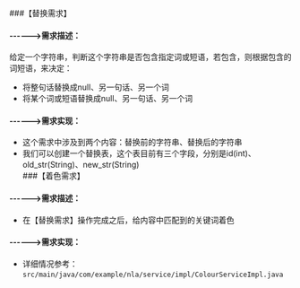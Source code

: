 ###【替换需求】
#### ------>需求描述：  
  给定一个字符串，判断这个字符串是否包含指定词或短语，若包含，则根据包含的词短语，来决定：  
* 将整句话替换成null、另一句话、另一个词  
* 将某个词或短语替换成null、另一句话、另一个词  
#### ------>需求实现：  
- 这个需求中涉及到两个内容：替换前的字符串、替换后的字符串  
- 我们可以创建一个替换表，这个表目前有三个字段，分别是id(int)、old_str(String)、new_str(String)  
###【着色需求】
#### ------>需求描述：  
- 在【替换需求】操作完成之后，给内容中匹配到的关键词着色  
#### ------>需求实现：  
- 详细情况参考：`src/main/java/com/example/nla/service/impl/ColourServiceImpl.java`
